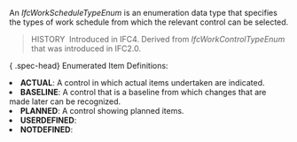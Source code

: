 An _IfcWorkScheduleTypeEnum_ is an enumeration data type that specifies the types of work schedule from which the relevant control can be selected.

> HISTORY&nbsp; Introduced in IFC4. Derived from _IfcWorkControlTypeEnum_ that was introduced in IFC2.0.

{ .spec-head}
Enumerated Item Definitions:

<lu>
<li><b>ACTUAL</b>: A control in which actual items undertaken are indicated.</li>
<li><b>BASELINE</b>: A control that is a baseline from which changes that are made later can be recognized.</li>
<li><b>PLANNED</b>: A control showing planned items.</li>
<li><b>USERDEFINED</b>:</li>
<li><b>NOTDEFINED</b>:</li>
</lu>